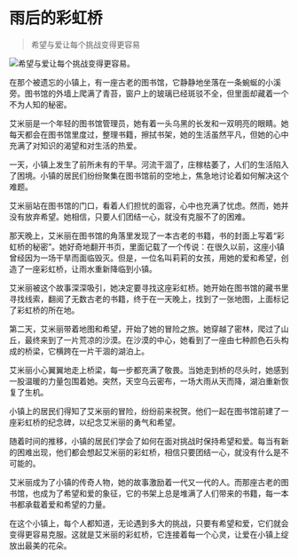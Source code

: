 # 雨后的彩虹桥

> 希望与爱让每个挑战变得更容易

![希望与爱让每个挑战变得更容易。](/images/fb07d7ac02934f6982cbde30ca51740f.jpg)


在那个被遗忘的小镇上，有一座古老的图书馆，它静静地坐落在一条蜿蜒的小溪旁。图书馆的外墙上爬满了青苔，窗户上的玻璃已经斑驳不全，但里面却藏着一个不为人知的秘密。

艾米丽是一个年轻的图书馆管理员，她有着一头乌黑的长发和一双明亮的眼睛。她每天都会在图书馆里度过，整理书籍，擦拭书架，她的生活虽然平凡，但她的心中充满了对知识的渴望和对生活的热爱。

一天，小镇上发生了前所未有的干旱。河流干涸了，庄稼枯萎了，人们的生活陷入了困境。小镇的居民们纷纷聚集在图书馆前的空地上，焦急地讨论着如何解决这个难题。

艾米丽站在图书馆的门口，看着人们担忧的面容，心中也充满了忧虑。然而，她并没有放弃希望。她相信，只要人们团结一心，就没有克服不了的困难。

那天晚上，艾米丽在图书馆的角落里发现了一本古老的书籍，书的封面上写着“彩虹桥的秘密”。她好奇地翻开书页，里面记载了一个传说：在很久以前，这座小镇曾经因为一场干旱而面临毁灭。但是，一位名叫莉莉的女孩，用她的爱和希望，创造了一座彩虹桥，让雨水重新降临到小镇。

艾米丽被这个故事深深吸引，她决定要寻找这座彩虹桥。她开始在图书馆的藏书里寻找线索，翻阅了无数古老的书籍，终于在一天晚上，找到了一张地图，上面标记了彩虹桥的所在地。

第二天，艾米丽带着地图和希望，开始了她的冒险之旅。她穿越了密林，爬过了山丘，最终来到了一片荒凉的沙漠。在沙漠的中心，她看到了一座由七种颜色石头构成的桥梁，它横跨在一片干涸的湖泊上。

艾米丽小心翼翼地走上桥梁，每一步都充满了敬畏。当她走到桥的尽头时，她感到一股温暖的力量包围着她。突然，天空乌云密布，一场大雨从天而降，湖泊重新恢复了生机。

小镇上的居民们得知了艾米丽的冒险，纷纷前来祝贺。他们一起在图书馆前建了一座彩虹桥的纪念碑，以纪念艾米丽的勇气和希望。

随着时间的推移，小镇的居民们学会了如何在面对挑战时保持希望和爱。每当有新的困难出现，他们都会想起艾米丽的彩虹桥，相信只要团结一心，就没有什么是不可能的。

艾米丽成为了小镇的传奇人物，她的故事激励着一代又一代的人。而那座古老的图书馆，也成为了希望和爱的象征，它的书架上总是堆满了人们带来的书籍，每一本书都承载着爱和希望的力量。

在这个小镇上，每个人都知道，无论遇到多大的挑战，只要有希望和爱，它们就会变得更容易克服。这就是艾米丽的彩虹桥，它连接着每一个心灵，让爱在小镇上绽放出最美的花朵。